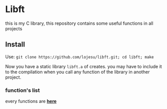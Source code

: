 # Libft
this is my C library, this repository contains some useful functions in all projects
## Install
Use:
```git clone https://github.com/lojesu/libft.git; cd libft; make```

Now you have a static library ```libft.a``` of creates.
you may have to include it to the compilation when you call any function of the library in another project.
### function's list
every functions are [**here**](https://github.com/lojesu/libft/blob/master/incs/libft.h)
